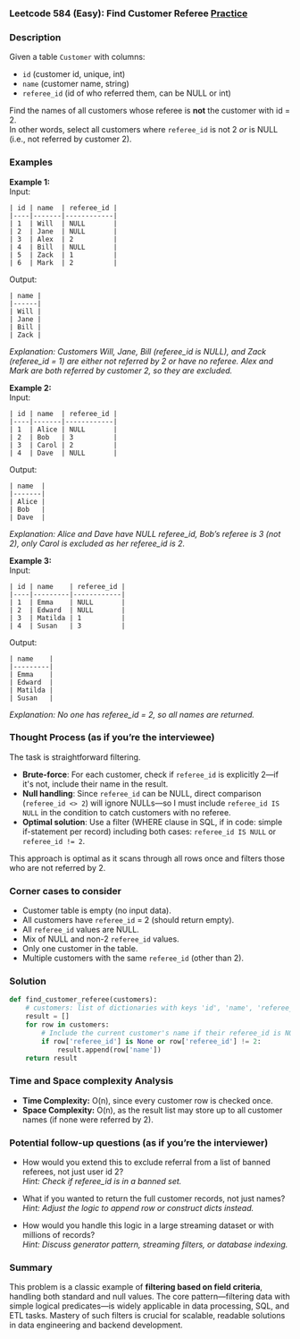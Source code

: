 ### Leetcode 584 (Easy): Find Customer Referee [Practice](https://leetcode.com/problems/find-customer-referee)

### Description  
Given a table `Customer` with columns:  
- `id` (customer id, unique, int)  
- `name` (customer name, string)  
- `referee_id` (id of who referred them, can be NULL or int)

Find the names of all customers whose referee is **not** the customer with id = 2.  
In other words, select all customers where `referee_id` is not 2 *or* is NULL (i.e., not referred by customer 2).

### Examples  

**Example 1:**  
Input:  
``` 
| id | name  | referee_id |
|----|-------|------------|
| 1  | Will  | NULL       |
| 2  | Jane  | NULL       |
| 3  | Alex  | 2          |
| 4  | Bill  | NULL       |
| 5  | Zack  | 1          |
| 6  | Mark  | 2          |
```
Output:  
```
| name |
|------|
| Will |
| Jane |
| Bill |
| Zack |
```
*Explanation: Customers Will, Jane, Bill (referee_id is NULL), and Zack (referee_id = 1) are either not referred by 2 or have no referee. Alex and Mark are both referred by customer 2, so they are excluded.*

**Example 2:**  
Input:  
``` 
| id | name  | referee_id |
|----|-------|------------|
| 1  | Alice | NULL       |
| 2  | Bob   | 3          |
| 3  | Carol | 2          |
| 4  | Dave  | NULL       |
```
Output:  
```
| name  |
|-------|
| Alice |
| Bob   |
| Dave  |
```
*Explanation: Alice and Dave have NULL referee_id, Bob’s referee is 3 (not 2), only Carol is excluded as her referee_id is 2.*

**Example 3:**  
Input:  
``` 
| id | name    | referee_id |
|----|---------|------------|
| 1  | Emma    | NULL       |
| 2  | Edward  | NULL       |
| 3  | Matilda | 1          |
| 4  | Susan   | 3          |
```
Output:  
```
| name    |
|---------|
| Emma    |
| Edward  |
| Matilda |
| Susan   |
```
*Explanation: No one has referee_id = 2, so all names are returned.*


### Thought Process (as if you’re the interviewee)  

The task is straightforward filtering.  
- **Brute-force**: For each customer, check if `referee_id` is explicitly 2—if it's not, include their name in the result.
- **Null handling**: Since `referee_id` can be NULL, direct comparison (`referee_id <> 2`) will ignore NULLs—so I must include `referee_id IS NULL` in the condition to catch customers with no referee.
- **Optimal solution**: Use a filter (WHERE clause in SQL, if in code: simple if-statement per record) including both cases: `referee_id IS NULL` or `referee_id != 2`.

This approach is optimal as it scans through all rows once and filters those who are not referred by 2.


### Corner cases to consider  
- Customer table is empty (no input data).
- All customers have `referee_id` = 2 (should return empty).
- All `referee_id` values are NULL.
- Mix of NULL and non-2 `referee_id` values.
- Only one customer in the table.
- Multiple customers with the same `referee_id` (other than 2).

### Solution

```python
def find_customer_referee(customers):
    # customers: list of dictionaries with keys 'id', 'name', 'referee_id'
    result = []
    for row in customers:
        # Include the current customer's name if their referee_id is NOT 2, or is NULL/None
        if row['referee_id'] is None or row['referee_id'] != 2:
            result.append(row['name'])
    return result
```

### Time and Space complexity Analysis  

- **Time Complexity:** O(n), since every customer row is checked once.
- **Space Complexity:** O(n), as the result list may store up to all customer names (if none were referred by 2).

### Potential follow-up questions (as if you’re the interviewer)  

- How would you extend this to exclude referral from a list of banned referees, not just user id 2?  
  *Hint: Check if referee_id is in a banned set.*

- What if you wanted to return the full customer records, not just names?  
  *Hint: Adjust the logic to append row or construct dicts instead.*

- How would you handle this logic in a large streaming dataset or with millions of records?  
  *Hint: Discuss generator pattern, streaming filters, or database indexing.*

### Summary
This problem is a classic example of **filtering based on field criteria**, handling both standard and null values. The core pattern—filtering data with simple logical predicates—is widely applicable in data processing, SQL, and ETL tasks. Mastery of such filters is crucial for scalable, readable solutions in data engineering and backend development.